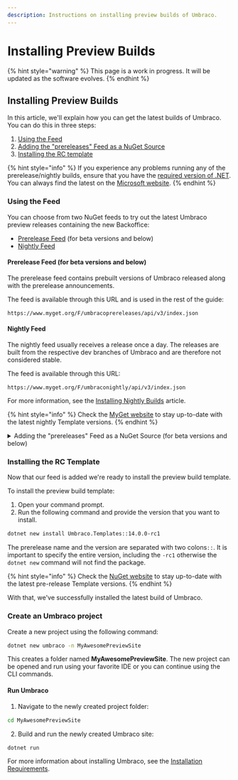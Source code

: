 ```yaml
---
description: Instructions on installing preview builds of Umbraco.
---
```


# Installing Preview Builds

{% hint style="warning" %}
This page is a work in progress. It will be updated as the software evolves.
{% endhint %}

## Installing Preview Builds

In this article, we'll explain how you can get the latest builds of Umbraco. You can do this in three steps:

1. [Using the Feed](preview-builds.md#using-the-feed)
2. [Adding the "prereleases" Feed as a NuGet Source](preview-builds.md#adding-the-prereleases-feed-as-a-nuget-source)
3. [Installing the RC template](preview-builds.md#installing-the-rc-template)

{% hint style="info" %}
If you experience any problems running any of the prerelease/nightly builds, ensure that you have the [required version of .NET](../requirements.md#local-development). You can always find the latest on the [Microsoft website](https://dotnet.microsoft.com/en-us/).
{% endhint %}

### Using the Feed

You can choose from two NuGet feeds to try out the latest Umbraco preview releases containing the new Backoffice:

* [Prerelease Feed](preview-builds.md#prerelease-feed) (for beta versions and below)
* [Nightly Feed](preview-builds.md#nightly-feed)

#### Prerelease Feed (for beta versions and below)

The prerelease feed contains prebuilt versions of Umbraco released along with the prerelease announcements.

The feed is available through this URL and is used in the rest of the guide:

```
https://www.myget.org/F/umbracoprereleases/api/v3/index.json
```

#### Nightly Feed

The nightly feed usually receives a release once a day. The releases are built from the respective dev branches of Umbraco and are therefore not considered stable.

The feed is available through this URL:

```
https://www.myget.org/F/umbraconightly/api/v3/index.json
```

For more information, see the [Installing Nightly Builds](installing-nightly-builds.md) article.

{% hint style="info" %}
Check the [MyGet website](https://www.myget.org/feed/umbraconightly/package/nuget/Umbraco.Templates) to stay up-to-date with the latest nightly Template versions.
{% endhint %}

<details>

<summary>Adding the "prereleases" Feed as a NuGet Source (for beta versions and below)</summary>

You can either add the feed through the command line or use an IDE of your choice. In this guide, we'll provide steps for:

* [Using the command line](preview-builds.md#using-the-command-line)
* [Using Visual Studio](preview-builds.md#using-visual-studio)

#### Using the command line

To add the feed using the command line:

1. Open a command prompt of your choice.
2. Run the following command:

```bash
dotnet nuget add source "https://www.myget.org/F/umbracoprereleases/api/v3/index.json" -n "Umbraco Prereleases"
```

The feed is added as a source named `Umbraco Prereleases`.

#### Using Visual Studio

To add the feed using Visual Studio:

1. Open Visual Studio.
2. Go to **Tools** > **NuGet Package Manager** > **Package Manager Settings**.

<img src="../../../.gitbook/assets/Package-Manager-Settings (1) (2).jpg" alt="Package Manager Settings" data-size="original">

3. The **Options** window open.
4. Select the **Package Sources** option in the **NuGet Package Manager** section.
5. Select **Umbraco Prereleases**.
6. Enter the desired name for the feed in the **Name** field.
7. Enter the link `https://www.myget.org/F/umbracoprereleases/api/v3/index.json` into the **Source** field.
8. Click **OK**.

<img src="../../../.gitbook/assets/VS-Package-Sources (1).jpg" alt="Register the prereleases feed" data-size="original">

The feed is added as a source named `Umbraco Prereleases`.

</details>

### Installing the RC Template

Now that our feed is added we're ready to install the preview build template.

To install the preview build template:

1. Open your command prompt.
2. Run the following command and provide the version that you want to install.

```bash
dotnet new install Umbraco.Templates::14.0.0-rc1
```

The prerelease name and the version are separated with two colons`::`. It is important to specify the entire version, including the `-rc1` otherwise the `dotnet new` command will not find the package.

{% hint style="info" %}
Check the [NuGet website](https://www.nuget.org/packages/Umbraco.Templates/) to stay up-to-date with the latest pre-release Template versions.
{% endhint %}

With that, we've successfully installed the latest build of Umbraco.

### Create an Umbraco project

Create a new project using the following command:

```bash
dotnet new umbraco -n MyAwesomePreviewSite
```

This creates a folder named **MyAwesomePreviewSite**. The new project can be opened and run using your favorite IDE or you can continue using the CLI commands.

#### Run Umbraco

1. Navigate to the newly created project folder:

```bash
cd MyAwesomePreviewSite
```

2. Build and run the newly created Umbraco site:

```bash
dotnet run
```

For more information about installing Umbraco, see the [Installation Requirements](../requirements.md).
